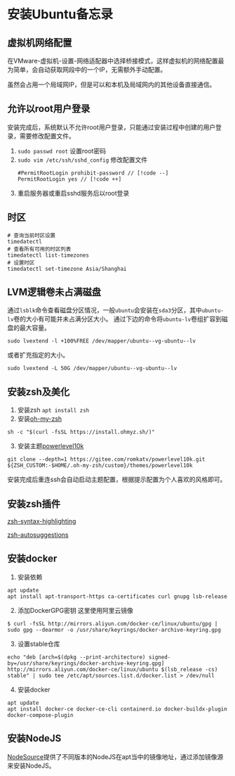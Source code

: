 # 安装Ubuntu备忘录

## 虚拟机网络配置
在VMware-虚拟机-设置-网络适配器中选择桥接模式，这样虚拟机的网络配置最为简单，会自动获取网段中的一个IP，无需额外手动配置。

虽然会占用一个局域网IP，但是可以和本机及局域网内的其他设备直接通信。

## 允许以root用户登录
安装完成后，系统默认不允许root用户登录，只能通过安装过程中创建的用户登录，需要修改配置文件。

1. `sudo passwd root` 设置root密码
2. `sudo vim /etc/ssh/sshd_config` 修改配置文件
    ```
    #PermitRootLogin prohibit-password // [!code --]
    PermitRootLogin yes // [!code ++]
    ```
3. 重启服务器或重启sshd服务后以root登录

## 时区
```shell
# 查询当前时区设置
timedatectl
# 查看所有可用的时区列表
timedatectl list-timezones
# 设置时区
timedatectl set-timezone Asia/Shanghai
```

## LVM逻辑卷未占满磁盘
通过`lsblk`命令查看磁盘分区情况，一般`ubuntu`会安装在`sda3`分区，其中`ubuntu-lv`卷的大小有可能并未占满分区大小。
通过下边的命令将`ubuntu-lv`卷组扩容到磁盘的最大容量。
```shell
sudo lvextend -l +100%FREE /dev/mapper/ubuntu--vg-ubuntu--lv
```
或者扩充指定的大小。
```shell
sudo lvextend -L 50G /dev/mapper/ubuntu--vg-ubuntu--lv
```

## 安装zsh及美化

1. 安装zsh `apt install zsh`
2. 安装[oh-my-zsh](https://github.com/ohmyzsh/ohmyzsh) 
```shell
sh -c "$(curl -fsSL https://install.ohmyz.sh/)"

```
3. 安装主题[powerlevel10k](https://github.com/romkatv/powerlevel10k?tab=readme-ov-file#oh-my-zsh) 
```shell
git clone --depth=1 https://gitee.com/romkatv/powerlevel10k.git ${ZSH_CUSTOM:-$HOME/.oh-my-zsh/custom}/themes/powerlevel10k

```
安装完成后重连ssh会自动启动主题配置，根据提示配置为个人喜欢的风格即可。

## 安装zsh插件
[zsh-syntax-highlighting](https://github.com/zsh-users/zsh-syntax-highlighting/blob/master/INSTALL.md)

[zsh-autosuggestions](https://github.com/zsh-users/zsh-autosuggestions/blob/master/INSTALL.md#oh-my-zsh)

## 安装docker
1. 安装依赖
```shell
apt update
apt install apt-transport-https ca-certificates curl gnupg lsb-release
```
2. 添加DockerGPG密钥 这里使用阿里云镜像
```shell
$ curl -fsSL http://mirrors.aliyun.com/docker-ce/linux/ubuntu/gpg | sudo gpg --dearmor -o /usr/share/keyrings/docker-archive-keyring.gpg
```
3. 设置stable仓库
```shell
echo "deb [arch=$(dpkg --print-architecture) signed-by=/usr/share/keyrings/docker-archive-keyring.gpg] http://mirrors.aliyun.com/docker-ce/linux/ubuntu $(lsb_release -cs) stable" | sudo tee /etc/apt/sources.list.d/docker.list > /dev/null
```
4. 安装docker
```shell
apt update
apt install docker-ce docker-ce-cli containerd.io docker-buildx-plugin docker-compose-plugin       
```

## 安装NodeJS
[NodeSource](https://github.com/nodesource/distributions)提供了不同版本的NodeJS在apt当中的镜像地址，通过添加镜像源来安装NodeJS。
